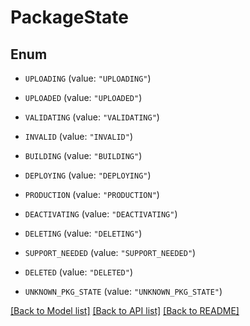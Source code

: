 # PackageState

## Enum


* `UPLOADING` (value: `"UPLOADING"`)

* `UPLOADED` (value: `"UPLOADED"`)

* `VALIDATING` (value: `"VALIDATING"`)

* `INVALID` (value: `"INVALID"`)

* `BUILDING` (value: `"BUILDING"`)

* `DEPLOYING` (value: `"DEPLOYING"`)

* `PRODUCTION` (value: `"PRODUCTION"`)

* `DEACTIVATING` (value: `"DEACTIVATING"`)

* `DELETING` (value: `"DELETING"`)

* `SUPPORT_NEEDED` (value: `"SUPPORT_NEEDED"`)

* `DELETED` (value: `"DELETED"`)

* `UNKNOWN_PKG_STATE` (value: `"UNKNOWN_PKG_STATE"`)


[[Back to Model list]](../README.md#documentation-for-models) [[Back to API list]](../README.md#documentation-for-api-endpoints) [[Back to README]](../README.md)


